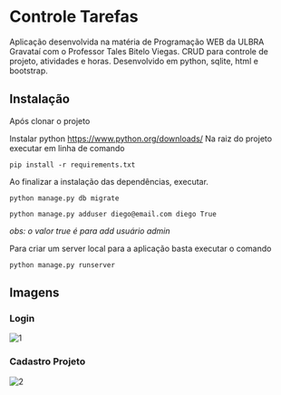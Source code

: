 # Controle Tarefas

Aplicação desenvolvida na matéria de Programação WEB da ULBRA Gravataí com o Professor Tales Bitelo Viegas. CRUD para controle de projeto, atividades e horas. Desenvolvido em python, sqlite, html e bootstrap.


## Instalação

Após clonar o projeto

Instalar python https://www.python.org/downloads/
Na raiz do projeto executar em linha de comando
````
pip install -r requirements.txt
````
Ao finalizar a instalação das dependências, executar. 

````
python manage.py db migrate
````

````
python manage.py adduser diego@email.com diego True
````
_obs: o valor true é para add usuário admin_

Para criar um server local para a aplicação basta executar o comando
````
python manage.py runserver
````

## Imagens
### Login
![1](https://user-images.githubusercontent.com/39543693/133706991-22886e10-2579-4cd6-ba37-9df0eaa1f1a6.PNG)

### Cadastro Projeto
![2](https://user-images.githubusercontent.com/39543693/133707010-6e690233-02ea-4c34-9cfd-4f9bf4903fa0.PNG)
